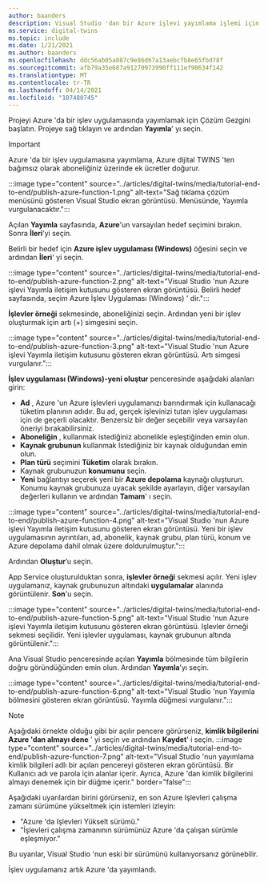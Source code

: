 ```yaml
---
author: baanders
description: Visual Studio 'dan bir Azure işlevi yayımlama işlemi için dosya ekleme
ms.service: digital-twins
ms.topic: include
ms.date: 1/21/2021
ms.author: baanders
ms.openlocfilehash: ddc56ab05a087c9e86d67a13aebcfb8e65fbd78f
ms.sourcegitcommit: afb79a35e687a91270973990ff111ef90634f142
ms.translationtype: MT
ms.contentlocale: tr-TR
ms.lasthandoff: 04/14/2021
ms.locfileid: "107480745"
---
```

Projeyi Azure 'da bir işlev uygulamasında yayımlamak için Çözüm Gezgini başlatın. Projeye sağ tıklayın ve ardından **Yayımla**' yı seçin.

> [!IMPORTANT] 
> Azure 'da bir işlev uygulamasına yayımlama, Azure dijital TWINS 'ten bağımsız olarak aboneliğiniz üzerinde ek ücretler doğurur.

:::image type="content" source="../articles/digital-twins/media/tutorial-end-to-end/publish-azure-function-1.png" alt-text="Sağ tıklama çözüm menüsünü gösteren Visual Studio ekran görüntüsü. Menüsünde, Yayımla vurgulanacaktır.":::

Açılan **Yayımla** sayfasında, **Azure**'un varsayılan hedef seçimini bırakın. Sonra **İleri**’yi seçin. 

Belirli bir hedef için **Azure işlev uygulaması (Windows)** öğesini seçin ve ardından **İleri**' yi seçin.

:::image type="content" source="../articles/digital-twins/media/tutorial-end-to-end/publish-azure-function-2.png" alt-text="Visual Studio 'nun Azure işlevi Yayımla iletişim kutusunu gösteren ekran görüntüsü. Belirli hedef sayfasında, seçim Azure İşlev Uygulaması (Windows) ' dir.":::

**İşlevler örneği** sekmesinde, aboneliğinizi seçin. Ardından yeni bir işlev oluşturmak için artı (+) simgesini seçin.

:::image type="content" source="../articles/digital-twins/media/tutorial-end-to-end/publish-azure-function-3.png" alt-text="Visual Studio 'nun Azure işlevi Yayımla iletişim kutusunu gösteren ekran görüntüsü. Artı simgesi vurgulanır.":::

**İşlev uygulaması (Windows)-yeni oluştur** penceresinde aşağıdaki alanları girin:
* **Ad** , Azure 'un Azure işlevleri uygulamanızı barındırmak için kullanacağı tüketim planının adıdır. Bu ad, gerçek işlevinizi tutan işlev uygulaması için de geçerli olacaktır. Benzersiz bir değer seçebilir veya varsayılan öneriyi bırakabilirsiniz.
* **Aboneliğin** , kullanmak istediğiniz abonelikle eşleştiğinden emin olun. 
* **Kaynak grubunun** kullanmak Istediğiniz bir kaynak olduğundan emin olun.
* **Plan türü** seçimini **Tüketim** olarak bırakın.
* Kaynak grubunuzun **konumunu** seçin.
* **Yeni** bağlantıyı seçerek yeni bir **Azure depolama** kaynağı oluşturun. Konumu kaynak grubunuza uyacak şekilde ayarlayın, diğer varsayılan değerleri kullanın ve ardından **Tamam**' ı seçin.

:::image type="content" source="../articles/digital-twins/media/tutorial-end-to-end/publish-azure-function-4.png" alt-text="Visual Studio 'nun Azure işlevi Yayımla iletişim kutusunu gösteren ekran görüntüsü. Yeni bir işlev uygulamasının ayrıntıları, ad, abonelik, kaynak grubu, plan türü, konum ve Azure depolama dahil olmak üzere doldurulmuştur.":::

Ardından **Oluştur**’u seçin.

App Service oluşturulduktan sonra, **işlevler örneği** sekmesi açılır. Yeni işlev uygulamanız, kaynak grubunuzun altındaki **uygulamalar** alanında görüntülenir. **Son**'u seçin.

:::image type="content" source="../articles/digital-twins/media/tutorial-end-to-end/publish-azure-function-5.png" alt-text="Visual Studio 'nun Azure işlevi Yayımla iletişim kutusunu gösteren ekran görüntüsü. Işlevler örneği sekmesi seçilidir. Yeni işlevler uygulaması, kaynak grubunun altında görüntülenir.":::

Ana Visual Studio penceresinde açılan **Yayımla** bölmesinde tüm bilgilerin doğru göründüğünden emin olun. Ardından **Yayımla**’yı seçin.

:::image type="content" source="../articles/digital-twins/media/tutorial-end-to-end/publish-azure-function-6.png" alt-text="Visual Studio 'nun Yayımla bölmesini gösteren ekran görüntüsü. Yayımla düğmesi vurgulanır.":::

> [!NOTE]
> Aşağıdaki örnekte olduğu gibi bir açılır pencere görürseniz, **kimlik bilgilerini Azure 'dan almayı dene** ' yi seçin ve ardından **Kaydet**' i seçin.
> :::image type="content" source="../articles/digital-twins/media/tutorial-end-to-end/publish-azure-function-7.png" alt-text="Visual Studio 'nun yayımlama kimlik bilgileri adlı bir açılan pencereyi gösteren ekran görüntüsü. Bir Kullanıcı adı ve parola için alanlar içerir. Ayrıca, Azure 'dan kimlik bilgilerini almayı denemek için bir düğme içerir." border="false":::
>
> Aşağıdaki uyarılardan birini görürseniz, en son Azure Işlevleri çalışma zamanı sürümüne yükseltmek için istemleri izleyin:
> * "Azure 'da Işlevleri Yükselt sürümü."
> * "İşlevleri çalışma zamanının sürümünüz Azure 'da çalışan sürümle eşleşmiyor."
>
> Bu uyarılar, Visual Studio 'nun eski bir sürümünü kullanıyorsanız görünebilir.

İşlev uygulamanız artık Azure 'da yayımlandı.

